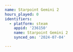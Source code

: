 ```yaml
---
name: Starpoint Gemini 2
hours_played: 0
identifiers:
  - platform: steam
    appid: '236150'
    name: Starpoint Gemini 2
    synced_on: '2024-07-04'

---
```

